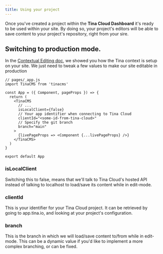 ```yaml
---
title: Using your project
---
```


Once you've created a project within the **Tina Cloud Dashboard** it's ready to be used within your site. By doing so, your project's editors will be able to save content to your project's repository, right from your sire.

## Switching <TinaCMS> to production mode.

In the [Contextual Editing doc](http://localhost:3000/docs/tinacms-context/), we showed you how the Tina context is setup on your site. We just need to tweak a few values to make our site editable in production

```tsx
// pages/_app.js
import TinaCMS from 'tinacms'

const App = ({ Component, pageProps }) => {
  return (
    <TinaCMS
      // ...
      isLocalClient={false}
      // Your app identifier when connecting to Tina Cloud
      clientId="<some-id-from-tina-cloud>"
      // Specify the git branch
      branch="main"
    >
      {livePageProps => <Component {...livePageProps} />}
    </TinaCMS>
  )
}

export default App
```

### isLocalClient

Switching this to false, means that we'll talk to Tina Cloud's hosted API instead of talking to localhost to load/save its content while in edit-mode.

### clientId

This is your identifier for your Tina Cloud project. It can be retrieved by going to app.tina.io, and looking at your project's configuration.

### branch

This is the branch in which we will load/save content to/from while in edit-mode. This can be a dynamic value if you'd like to implement a more complex branching, or can be fixed.
